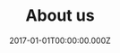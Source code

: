 ---
title: About us
metaDescription: This is a sample meta description. If one is not present in
  your page/post's front matter, the default metadata.desciption will be used
  instead.
date: 2017-01-01T00:00:00.000Z
permalink: /about/index.html
chunks:
  - type: pageHeading
    template: chunks/page-title.njk
    heading: About us
  - type: textImage
    template: chunks/text-image.njk
    flip: false
    text: >-
      Lorem ipsum dolor sit amet, consectetur adipiscing elit, sed do eiusmod
      tempor incididunt ut labore et dolore magna aliqua. Ut enim ad minim
      veniam, quis nostrud exercitation ullamco laboris nisi ut aliquip ex ea
      commodo consequat. Duis aute irure dolor in reprehenderit in voluptate
      velit esse cillum dolore eu fugiat nulla pariatur. Excepteur sint occaecat
      cupidatat non proident, sunt in culpa qui officia deserunt mollit anim id
      est laborum. 


      Lorem ipsum dolor sit amet, consectetur adipiscing elit, sed do eiusmod tempor incididunt ut labore et dolore magna aliqua. Ut enim ad minim veniam, quis nostrud exercitation ullamco laboris nisi ut aliquip ex ea commodo consequat. Duis aute irure dolor in reprehenderit in voluptate velit esse cillum dolore eu fugiat nulla pariatur. Excepteur sint occaecat cupidatat non proident, sunt in culpa qui officia deserunt mollit anim id est laborum.
    image:
      image: /static/water-tank.jpg
      caption: "hello world"
      imageAlt: water tank
  - type: banner
    template: chunks/banner.njk
    flip: false
    text: >-
      ## We know you want someone you can trust..
    image:
      caption: Hello world
    imageList:
      images:
        - image: /static/safecontractor-logo-light.svg
          imageAlt: safe contractor logo
        - image: /static/wms-logo-light.svg
          imageAlt: water management society logo
  - type: ctaBanner
    flip: false
    template: chunks/cta-banner.njk
    content:
      subHeading: We are looking for talented people
      items:
        - type: text
          text: >-
            Due to a further influx of work, we are
            actively recruiting and have a number of positions available.


            * Commisioning engineer

            * Contracts/account manager

            * Water hygiene engineer

            * Water treatment engineer


            If you have experience in any of these rolls within the water/air sectors please don’t hesitate to get in touch. Competitive rates of pay within a growing company. 
    button:
      button: Join the team
      buttonUrl: careers
---